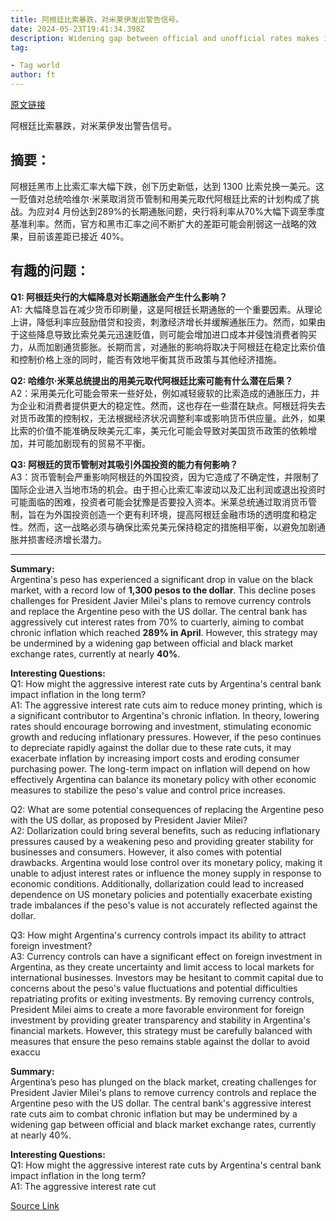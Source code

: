 ```yaml
---
title: 阿根廷比索暴跌，对米莱伊发出警告信号。
date: 2024-05-23T19:41:34.398Z
description: Widening gap between official and unofficial rates makes it trickier to remove currency controls
tag: 

- Tag world
author: ft
---
```


[原文链接](https://ft.com/content/401a85e5-e144-496d-b329-ab9d2eabaecd)

阿根廷比索暴跌，对米莱伊发出警告信号。

## **摘要：**  

阿根廷黑市上比索汇率大幅下跌，创下历史新低，达到 1300 比索兑换一美元。这一贬值对总统哈维尔·米莱取消货币管制和用美元取代阿根廷比索的计划构成了挑战。为应对4 月份达到289%的长期通胀问题，央行将利率从70%大幅下调至季度基准利率。然而，官方和黑市汇率之间不断扩大的差距可能会削弱这一战略的效果，目前该差距已接近 40%。

## **有趣的问题：**  

**Q1: 阿根廷央行的大幅降息对长期通胀会产生什么影响？**  
A1: 大幅降息旨在减少货币印刷量，这是阿根廷长期通胀的一个重要因素。从理论上讲，降低利率应鼓励借贷和投资，刺激经济增长并缓解通胀压力。然而，如果由于这些降息导致比索兑美元迅速贬值，则可能会增加进口成本并侵蚀消费者购买力，从而加剧通货膨胀。长期而言，对通胀的影响将取决于阿根廷在稳定比索价值和控制价格上涨的同时，能否有效地平衡其货币政策与其他经济措施。

**Q2: 哈维尔·米莱总统提出的用美元取代阿根廷比索可能有什么潜在后果？**  
A2：采用美元化可能会带来一些好处，例如减轻疲软的比索造成的通胀压力，并为企业和消费者提供更大的稳定性。然而，这也存在一些潜在缺点。阿根廷将失去对货币政策的控制权，无法根据经济状况调整利率或影响货币供应量。此外，如果比索的价值不能准确反映美元汇率，美元化可能会导致对美国货币政策的依赖增加，并可能加剧现有的贸易不平衡。

**Q3: 阿根廷的货币管制对其吸引外国投资的能力有何影响？**  
A3：货币管制会严重影响阿根廷的外国投资，因为它造成了不确定性，并限制了国际企业进入当地市场的机会。由于担心比索汇率波动以及汇出利润或退出投资时可能面临的困难，投资者可能会犹豫是否要投入资本。米莱总统通过取消货币管制，旨在为外国投资创造一个更有利环境，提高阿根廷金融市场的透明度和稳定性。然而，这一战略必须与确保比索兑美元保持稳定的措施相平衡，以避免加剧通胀并损害经济增长潜力。

---

**Summary:**  
Argentina's peso has experienced a significant drop in value on the black market, with a record low of **1,300 pesos to the dollar**. This decline poses challenges for President Javier Milei's plans to remove currency controls and replace the Argentine peso with the US dollar. The central bank has aggressively cut interest rates from 70% to cuarterly, aiming to combat chronic inflation which reached **289% in April**. However, this strategy may be undermined by a widening gap between official and black market exchange rates, currently at nearly **40%**.

**Interesting Questions:**  
Q1: How might the aggressive interest rate cuts by Argentina's central bank impact inflation in the long term?  
A1: The aggressive interest rate cuts aim to reduce money printing, which is a significant contributor to Argentina's chronic inflation. In theory, lowering rates should encourage borrowing and investment, stimulating economic growth and reducing inflationary pressures. However, if the peso continues to depreciate rapidly against the dollar due to these rate cuts, it may exacerbate inflation by increasing import costs and eroding consumer purchasing power. The long-term impact on inflation will depend on how effectively Argentina can balance its monetary policy with other economic measures to stabilize the peso's value and control price increases.

Q2: What are some potential consequences of replacing the Argentine peso with the US dollar, as proposed by President Javier Milei?  
A2: Dollarization could bring several benefits, such as reducing inflationary pressures caused by a weakening peso and providing greater stability for businesses and consumers. However, it also comes with potential drawbacks. Argentina would lose control over its monetary policy, making it unable to adjust interest rates or influence the money supply in response to economic conditions. Additionally, dollarization could lead to increased dependence on US monetary policies and potentially exacerbate existing trade imbalances if the peso's value is not accurately reflected against the dollar.

Q3: How might Argentina's currency controls impact its ability to attract foreign investment?  
A3: Currency controls can have a significant effect on foreign investment in Argentina, as they create uncertainty and limit access to local markets for international businesses. Investors may be hesitant to commit capital due to concerns about the peso's value fluctuations and potential difficulties repatriating profits or exiting investments. By removing currency controls, President Milei aims to create a more favorable environment for foreign investment by providing greater transparency and stability in Argentina's financial markets. However, this strategy must be carefully balanced with measures that ensure the peso remains stable against the dollar to avoid exaccu

**Summary:**  
Argentina’s peso has plunged on the black market, creating challenges for President Javier Milei's plans to remove currency controls and replace the Argentine peso with the US dollar. The central bank's aggressive interest rate cuts aim to combat chronic inflation but may be undermined by a widening gap between official and black market exchange rates, currently at nearly 40%.

**Interesting Questions:**  
Q1: How might the aggressive interest rate cuts by Argentina's central bank impact inflation in the long term?  
A1: The aggressive interest rate cut

[Source Link](https://ft.com/content/401a85e5-e144-496d-b329-ab9d2eabaecd)

